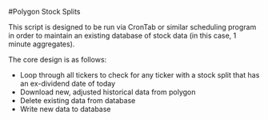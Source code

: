 #Polygon Stock Splits

This script is designed to be run via CronTab or similar scheduling program in order to maintain an existing database of stock data (in this case, 1 minute aggregates).

The core design is as follows:
* Loop through all tickers to check for any ticker with a stock split that has an ex-dividend date of today
* Download new, adjusted historical data from polygon
* Delete existing data from database
* Write new data to database
